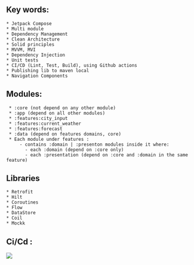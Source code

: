 ## Key words:             
    * Jetpack Compose
    * Multi module
    * Dependency Management
    * Clean Architecture
    * Solid principles
    * MVVM, MVI
    * Dependency Injection
    * Unit tests 
    * CI/CD (Lint, Test, Build), using Github actions
    * Publishing lib to maven local
    * Navigation Components

## Modules:
     * :core (not depend on any other module)
     * :app (depend on all other modules)
     * :features:city_input 
     * :features:current_weather 
     * :features:forecast 
     * :data (depend on features domains, core)
     * Each module under features :
         - contains :domain | :presenton modules inside it where:
           - each :domain (depend on :core only)
           - each :presentation (depend on :core and :domain in the same feature)


## Libraries
    * Retrofit
    * Hilt
    * Coroutines
    * Flow
    * DataStore
    * Coil
    * Mockk
  
  
## Ci/Cd :
<img src="https://github.com/MinaAashraf/Android_Task_Vodafone/assets/48159614/361299ab-1e4d-4d6c-a575-fdad33cf1cf0">





